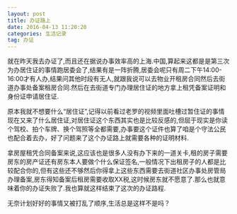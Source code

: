 ```yaml
---
layout: post
title: 办证路上
date: 2016-04-13 11:20:20
categories: 生活记录
tag: 办证
---
```

就在昨天我去办证了,而且还在据说办事效率高的上海.中国,算起来这都是是第三次为办居住证的事情跑居委会了,结果有是一阵折腾,居委会呢只有周二下午14:00-16:00才有人办,结果问其他时段有无人,就跟我说可以去物业开租房合同然后去街道办事处备案租房合同.然后在去街道专门办理居住证的地方拿上租凭备案证明和身份证申请居住证.

原本我就不想要什么“居住证”,记得以前看过老罗的视频里面吐槽过暂住证的事情现在又来了什么居住证,对居住证这个东西其实也是比较反感的,但屈于现实是你读个驾校、拍个车牌、换个驾照等全都需要,办事要这个证件也算了咱是个守法公民也配合着去办，好了问题来了这个办证路上就需要各种的证明材料.

拿房屋租凭合同备案来说,这应该也是很多人没有办下来的一道关卡,租的房子需要房东的房产证还有房东本人要做个什么保证签名,一般情况下出租房子的人都是比较配合你的,但有这些还不够然后你得拿上这些东西需要去街道社区办事处房管局办理备案,房东得知备案后租房需要收取XX税,这时候房东就不愿意了.那么也就意味着你的办证失败了.我也算就这样结束了这次的办证路程.

无奈计划好好的事情又被打乱了顺序,生活总是这样不是吗？
